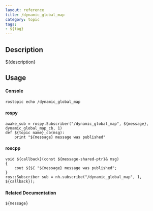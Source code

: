 ```yaml
---
layout: reference
title: /dynamic_global_map
category: topic
tags: 
- ${tag}
---
```


## Description
${description}

## Usage
#### Console
```
rostopic echo /dynamic_global_map
```

#### rospy
```
awake_sub = rospy.Subscriber("/dynamic_global_map", ${message}, dynamic_global_map_cb, 1)
def ${topic name}_cb(msg):
    print "${message} message was published"
```

#### roscpp
```
void ${callback}(const ${message-shared-ptr}& msg)
{
    cout ${${ "${message} message was published";
}
ros::Subscriber sub = nh.subscribe("/dynamic_global_map", 1, ${callback});
```

#### Related Documentation
``${message}``  